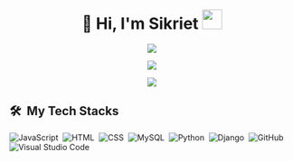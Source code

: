 
<h1 align="center"> 👋 Hi, I'm Sikriet <img src="https://media.giphy.com/media/hvRJCLFzcasrR4ia7z/giphy.gif" width="35"></h1>

<div align="center">
<img align="center" src="https://visitor-badge.laobi.icu/badge?page_id=sikriet" />
</div>

<p align="center">
  <a href="https://github.com/Sikriet"><img src="https://readme-typing-svg.herokuapp.com/?lines=3%2B%20years%20of%20coding%20experience;Always%20learning%20new%20tech&font=Pacifico&center=true&width=650&height=120&color=58a6ff&vCenter=true&size=45%22"></a>
</p>

<div align="center">
<a href="https://github.com/Sikriet/github-readme-stats">
  <img align="center" src="https://github-readme-stats-blue-psi.vercel.app/api/top-langs?username=sikriet&theme=dark" />
</a>
</div>

<div>

  ## 🛠️ &nbsp;My Tech Stacks

  ![JavaScript](https://img.shields.io/badge/-JavaScript-0D1117?style=flat&logo=javascript)&nbsp;
  ![HTML](https://img.shields.io/badge/-HTML-0D1117?style=flat&logo=HTML5)&nbsp;
  ![CSS](https://img.shields.io/badge/-CSS-0D1117?style=flat&logo=CSS3&logoColor=1572B6)&nbsp;
  ![MySQL](https://img.shields.io/badge/-MySQL-0D1117?style=flat&logo=mysql)&nbsp;
  ![Python](https://img.shields.io/badge/-Python-0D1117?style=flat&logo=python)&nbsp;
  ![Django](https://img.shields.io/badge/-Django-0D1117?style=flat&logo=django)&nbsp;
  ![GitHub](https://img.shields.io/badge/-GitHub-0D1117?style=flat&logo=github)&nbsp;
  ![Visual Studio Code](https://img.shields.io/badge/-VS%20Code-0D1117?style=flat&logo=visual-studio-code&logoColor=007ACC)&nbsp;

</div>
